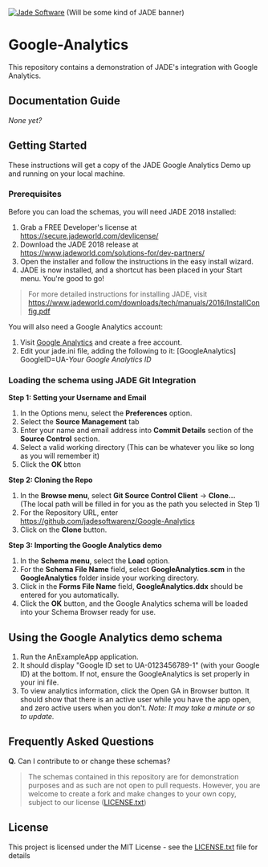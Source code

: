 <a href="https://www.jadeworld.com/solutions-for/dev-partners/"><img src="" title="Jade Software" alt="Jade Software"></a>
(Will be some kind of JADE banner)

# Google-Analytics
This repository contains a demonstration of JADE's integration with Google Analytics.

## Documentation Guide
*None yet?*

## Getting Started
These instructions will get a copy of the JADE Google Analytics Demo up and running on your local machine.

### Prerequisites

Before you can load the schemas, you will need JADE 2018 installed:

1. Grab a FREE Developer's license at https://secure.jadeworld.com/devlicense/
2. Download the JADE 2018 release at https://www.jadeworld.com/solutions-for/dev-partners/ 
3. Open the installer and follow the instructions in the easy install wizard.
4. JADE is now installed, and a shortcut has been placed in your Start menu. You're good to go!

> For more detailed instructions for installing JADE, visit https://www.jadeworld.com/downloads/tech/manuals/2016/InstallConfig.pdf

You will also need a Google Analytics account:

1. Visit <a href="https://www.google.com/analytics/">Google Analytics</a> and create a free account.
2. Edit your jade.ini file, adding the following to it:
[GoogleAnalytics]
GoogleID=UA-*Your Google Analytics ID*

### Loading the schema using JADE Git Integration

**Step 1: Setting your Username and Email**

1. In the Options menu, select the **Preferences** option.
2. Select the **Source Management** tab
3. Enter your name and email address into **Commit Details** section of the **Source Control** section.
4. Select a valid working directory (This can be whatever you like so long as you will remember it)
5. Click the **OK** btton

**Step 2: Cloning the Repo**

1. In the **Browse menu**, select **Git Source Control Client** -> **Clone…**  
(The local path will be filled in for you as the path you selected in Step 1)
2. For the Repository URL, enter https://github.com/jadesoftwarenz/Google-Analytics
3. Click on the **Clone** button.

**Step 3: Importing the Google Analytics demo**

1. In the **Schema menu**, select the **Load** option.
2. For the **Schema File Name** field, select **GoogleAnalytics.scm** in the **GoogleAnalytics** folder inside your working directory.
3. Click in the **Forms File Name** field, **GoogleAnalytics.ddx** should be entered for you automatically.
4. Click the **OK** button, and the Google Analytics schema will be loaded into your Schema Browser ready for use.

## Using the Google Analytics demo schema
1. Run the AnExampleApp application.
2. It should display "Google ID set to UA-0123456789-1" (with your Google ID) at the bottom. If not, ensure the GoogleAnalytics is set properly in your ini file.
3. To view analytics information, click the Open GA in Browser button. It should show that there is an active user while you have the app open, and zero active users when you don't. *Note: It may take a minute or so to update.*

## Frequently Asked Questions
**Q.** Can I contribute to or change these schemas?
> The schemas contained in this repository are for demonstration purposes and as such are not open to pull requests. However, you are welcome to create a fork and make changes to your own copy, subject to our license ([LICENSE.txt](LICENSE.txt))

## License

This project is licensed under the MIT License - see the [LICENSE.txt](LICENSE.txt) file for details
